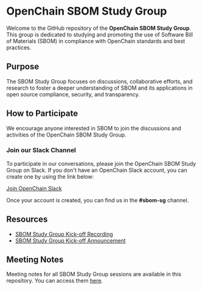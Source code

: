 
# OpenChain SBOM Study Group

Welcome to the GitHub repository of the **OpenChain SBOM Study Group**. This group is dedicated to studying and promoting the use of Software Bill of Materials (SBOM) in compliance with OpenChain standards and best practices.

## Purpose
The SBOM Study Group focuses on discussions, collaborative efforts, and research to foster a deeper understanding of SBOM and its applications in open source compliance, security, and transparency.

## How to Participate
We encourage anyone interested in SBOM to join the discussions and activities of the OpenChain SBOM Study Group.

### Join our Slack Channel
To participate in our conversations, please join the OpenChain SBOM Study Group on Slack. If you don't have an OpenChain Slack account, you can create one by using the link below:

[Join OpenChain Slack](https://join.slack.com/t/openchainproject/shared_invite/zt-7ayys8g2-dgijHIK_kyrhEWEknrD0cQ)

Once your account is created, you can find us in the **#sbom-sg** channel.

## Resources
- [SBOM Study Group Kick-off Recording](https://openchainproject.org/news/2024/07/30/sbom-study-group-kick-off-recording)
- [SBOM Study Group Kick-off Announcement](https://openchainproject.org/news/2024/07/17/sbom-study-group-kick-off)

## Meeting Notes
Meeting notes for all SBOM Study Group sessions are available in this repository. You can access them [here](https://github.com/OpenChain-Project/SBOM-sg/tree/main/meetings).
